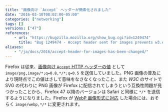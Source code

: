 ```yaml
---
title: "画像向け `Accept` ヘッダーが簡素化されました"
date: "2016-03-10T08:02:00-05:00"
categories: ["networking"]
tags: []
versions: ["47"]
references:
    - url: "https://bugzilla.mozilla.org/show_bug.cgi?id=1249474"
      title: "Bug 1249474 - Accept header sent for images prevents w3.org from serving us SVG images in W3C's style sheet"
aliases:
    - "/ja/docs/2016/accept-header-for-images-has-been-changed/"
---
```

Firefox は従来、[画像向け `Accept` HTTP ヘッダーの値](https://developer.mozilla.org/ja/docs/Web/HTTP/Content_negotiation/List_of_default_Accept_values#Values_for_an_image) として `image/png,image/*;q=0.8,*/*;q=0.5` を送信していました。PNG 画像の普及により現時点でこの値はさして意味をなさなくなったこと、また *W3C* のサイトで SVG の代わりに PNG 画像が Firefox に配信されてしまうという互換性問題が見つかったことから、Firefox 47 以降のバージョンは Safari と同様に `*/*` を送信するようになりました。Firefox が [WebP 画像形式に対応](https://bugzilla.mozilla.org/show_bug.cgi?id=856375) した場合には、おそらく `image/webp,*/*` に変更されます。
